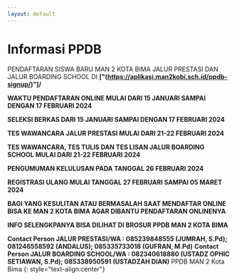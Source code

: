 ```yaml
---
layout: default
---
```


# Informasi PPDB

PENDAFTARAN SISWA BARU MAN 2 KOTA BIMA JALUR PRESTASI DAN JALUR BOARDING SCHOOL DI **\["(https://aplikasi.man2kobi.sch.id/ppdb-signup/)"]/**

**WAKTU PENDAFTARAN ONLINE MULAI DARI 15 JANUARI SAMPAI DENGAN 17 FEBRUARI 2024**

**SELEKSI BERKAS DARI 15 JANUARI SAMPAI DENGAN 17 FEBRUARI 2024**

**TES WAWANCARA JALUR PRESTASI MULAI DARI 21-22 FEBRUARI 2024**

**TES WAWANCARA, TES TULIS DAN TES LISAN JALUR BOARDING SCHOOL MULAI DARI 21-22 FEBRUARI 2024**

**PENGUMUMAN KELULUSAN PADA TANGGAL 26 FEBRUARI 2024**

**REGISTRASI ULANG MULAI TANGGAL 27 FEBRUARI SAMPAI 05 MARET 2024**

**BAGI YANG KESULITAN ATAU BERMASALAH SAAT MENDAFTAR ONLINE BISA KE MAN 2 KOTA BIMA AGAR DIBANTU PENDAFTARAN ONLINENYA**

**INFO SELENGKPANYA BISA DILIHAT DI BROSUR PPDB MAN 2 KOTA BIMA**

**Contact Person JALUR PRESTASI/WA : 085239848555 (JUMRAH, S.Pd); 081246558592 (ANDALUS); 085335733018 (GUFRAN, M.Pd)**
**Contact Person JALUR BOARDING SCHOOL/WA : 082340618880 (USTADZ OPHIC SETIAWAN, S.Pd); 085338950591 (USTADZAH DIAN)**
PPDB MAN 2 Kota Bima
{: style="text-align:center"}
